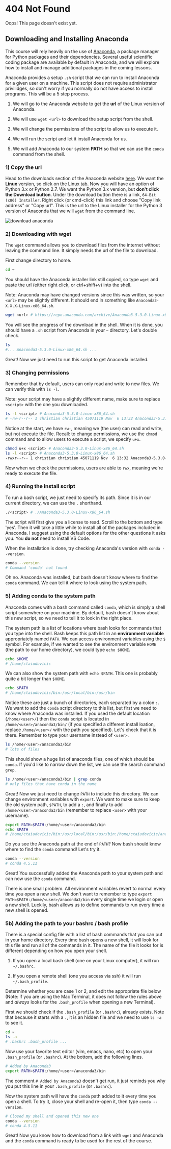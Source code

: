 # 404 Not Found

Oops! This page doesn't exist yet.
## Downloading and Installing Anaconda
This course will rely heavily on the use of [Anaconda](https://www.anaconda.com/), a package manager for Python packages and their dependencies. Several useful scientific coding package are available by default in Anaconda, and we will explore how to install and manage additional packages in the coming lessons.

Anaconda provides a setup `.sh` script that we can run to install Anaconda for a given user on a machine. This script does not require administrator privilidges, so don't worry if you normally do not have access to install programs. This will be a 5 step process.

1) We will go to the Anaconda website to get the **url** of the Linux version of Anaconda.

2) We will use `wget <url>` to download the setup script from the shell.

3) We will change the permissions of the script to allow us to execute it.

4) We will run the script and let it install Anaconda for us.

5) We will add Anaconda to our system **PATH** so that we can use the `conda` command from the shell.

### 1) Copy the url
Head to the downloads section of the Anaconda website [here](https://www.anaconda.com/download/#linux). We want the **Linux** version, so click on the Linux tab. Now you will have an option of Python 3.x or Python 2.7. We want the Python 3.x version, but **don't click the Download button**. Under the download button there is a link, `64-Bit (x86) Installer`. Right click (or cmd-click) this link and choose "Copy link address" or "Copy url". This is the url to the Linux installer for the Python 3 version of Anaconda that we will `wget` from the command line.

![download anaconda](./data/download.png)

### 2) Downloading with wget

The `wget` command allows you to download files from the internet without leaving the command line. It simply needs the url of the file to download. 

First change directory to home.
```bash
cd ~
```

You should have the Anaconda installer link still copied, so type `wget` and paste the url (either right click, or ctrl+shift+v) into the shell. 

Note: Anaconda may have changed versions since this was written, so your `<url>` may be slightly different. It should end in something like `Anaconda3-X.X.X-Linux-x86_64.sh`.
```bash
wget <url> # https://repo.anaconda.com/archive/Anaconda3-5.3.0-Linux-x86_64.sh
```

You will see the progress of the download in the shell. When it is done, you should have a `.sh` script from Anaconda in your `~` directory. Let's double check.
```bash
ls
#... Anaconda3-5.3.0-Linux-x86_64.sh ...
```

Great! Now we just need to run this script to get Anaconda installed.

### 3) Changing permissions
Remember that by default, users can only read and write to new files. We can verify this with `ls -l`. 

Note: your script may have a slightly different name, make sure to replace `<script>` with the one you downloaded.
```bash
ls -l <script> # Anaconda3-5.3.0-Linux-x86_64.sh
# -rw-r--r-- 1 christian christian 45071119 Nov  6 13:32 Anaconda3-5.3.0-Linux-x86_64.sh
```

Notice at the start, we have `rw-`, meaning we (the user) can read and write, but not execute the file. Recall: to change permissions, we use the `chmod` command and to allow users to execute a script, we specify `u+x`. 
```bash
chmod u+x <script> # Anaconda3-5.3.0-Linux-x86_64.sh
ls -l <script> # Anaconda3-5.3.0-Linux-x86_64.sh
-rwxr--r-- 1 christian christian 45071119 Nov  6 13:32 Anaconda3-5.3.0-Linux-x86_64.sh
```

Now when we check the permissions, users are able to `rwx`, meaning we're ready to execute the file.

### 4) Running the install script
To run a bash script, we just need to specify its path. Since it is in our current directory, we can use the `.` shorthand.
```bash
./<script> # ./Anaconda3-5.3.0-Linux-x86_64.sh
```

The script will first give you a license to read. Scroll to the bottom and type 'yes'. Then it will take a little while to install all of the packages included in Anaconda. I suggest using the default options for the other questions it asks you. You **do not** need to install VS Code.

When the installation is done, try checking Anaconda's version with `conda --version`.
```bash
conda --version
# Command 'conda' not found
```

Oh no. Anaconda was installed, but bash doesn't know where to find the `conda` command. We can tell it where to look using the system path.

### 5) Adding conda to the system path
Anaconda comes with a bash command called `conda`, which is simply a shell script somewhere on your machine. By default, bash doesn't know about this new script, so we need to tell it to look in the right place.

The system path is a list of locations where bash looks for commands that you type into the shell. Bash keeps this path list in an **environment variable** appropriately named `PATH`. We can access environment variables using the `$` symbol. For example, if we wanted to see the environment variable `HOME` (the path to our home directory), we could type `echo $HOME`.
```bash
echo $HOME
# /home/ctaiudovicic
```  

We can also show the system path with `echo $PATH`. This one is probably quite a bit longer than `$HOME`.
```bash
echo $PATH
# /home/ctaiudovicic/bin:/usr/local/bin:/usr/bin
```

Notice these are just a bunch of directories, each separated by a colon `:`. We want to add the `conda` script directory to this list, but first we need to know where Anaconda was installed. If you used the default location (`/home/<user>/`) then the `conda` script is located in `/home/<user>/anaconda3/bin/` (if you specified a different install loation, replace `/home/<user>/` with the path you specified). Let's check that it is there. Remember to type your username instead of `<user>`.
```bash
ls /home/<user>/anaconda3/bin
# lots of files
```

This should show a huge list of anaconda files, one of which should be `conda`. If you'd like to narrow down the list, we can use the search command `grep`.
```bash
ls /home/<user>/anaconda3/bin | grep conda
# only files that have conda in the name
```

Great! Now we just need to change `PATH` to include this directory. We can change environment variables with `export`. We want to make sure to keep the old system path, `$PATH`, to add a `:`, and finally to add `/home/<user>/anaconda3/bin` (remember to replace `<user>` with your username).
```bash
export PATH=$PATH:/home/<user>/anaconda3/bin
echo $PATH
# /home/ctaiudovicic/bin:/usr/local/bin:/usr/bin:/home/ctaiudovicic/anaconda3/bin
```

Do you see the Anaconda path at the end of `PATH`? Now bash should know where to find the `conda` command! Let's try it.
```bash
conda --version
# conda 4.5.11
```

Great! You successfully added the Anaconda path to your system path and can now use the `conda` command.

There is one small problem. All environment variables revert to normal every time you open a new shell. We don't want to remember to type `export PATH=$PATH:/home/<user>/anaconda3/bin` every single time we login or open a new shell. Luckily, bash allows us to define commands to run every time a new shell is opened.

### 5b) Adding the path to your bashrc / bash profile
There is a special config file with a list of bash commands that you can put in your home directory. Every time bash opens a new shell, it will look for this file and run all of the commands in it. The name of the file it looks for is different depending on how you open your shell.

1) If you open a local bash shell (one on your Linux computer), it will run `~/.bashrc`.

2) If you open a remote shell (one you access via ssh) it will run `~/.bash_profile`.

Determine whether you are case 1 or 2, and edit the appropriate file below (Note: if you are using the Mac Terminal, it does not follow the rules above and *always* looks for the `.bash_profile` when opening a new Terminal).

First we should check if the `.bash_profile` (or `.bashrc`), already exists. Note that because it starts with a `.`, it is an hidden file and we need to use `ls -a` to see it.
```bash
cd ~
ls -a
# .bashrc .bash_profile ...
```

Now use your favorite text editor (vim, emacs, nano, etc) to open your `.bash_profile` (or `.bashrc`). At the bottom, add the following lines.
```bash
# Added by Anaconda3
export PATH=$PATH:/home/<user>/anaconda3/bin
```

The comment `# Added by Anaconda3` doesn't get run, it just reminds you why you put this line in your `.bash_profile` (or `.bashrc`).

Now the system path will have the `conda` path added to it every time you open a shell. To try it, close your shell and re-open it, then type `conda --version`.
```bash
# Closed my shell and opened this new one
conda --version
# conda 4.5.11
```

Great! Now you know how to download from a link with `wget` and Anaconda and the `conda` command is ready to be used for the rest of the course.
